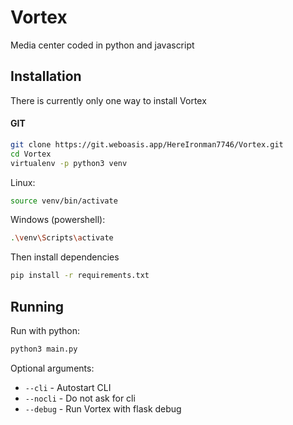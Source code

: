 # Vortex
Media center coded in python and javascript

## Installation
There is currently only one way to install Vortex

#### GIT
```bash
git clone https://git.weboasis.app/HereIronman7746/Vortex.git
cd Vortex
virtualenv -p python3 venv
```

Linux:  
```bash
source venv/bin/activate
```

Windows (powershell):  
```bash
.\venv\Scripts\activate
```

Then install dependencies
```bash
pip install -r requirements.txt
```

## Running
Run with python:
```bash
python3 main.py
```

Optional arguments:  
- ```--cli``` - Autostart CLI  
- ```--nocli``` - Do not ask for cli  
- ```--debug``` - Run Vortex with flask debug  
  